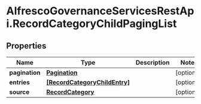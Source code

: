 # AlfrescoGovernanceServicesRestApi.RecordCategoryChildPagingList

## Properties
Name | Type | Description | Notes
------------ | ------------- | ------------- | -------------
**pagination** | [**Pagination**](Pagination.md) |  | [optional] 
**entries** | [**[RecordCategoryChildEntry]**](RecordCategoryChildEntry.md) |  | [optional] 
**source** | [**RecordCategory**](RecordCategory.md) |  | [optional] 



